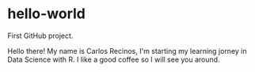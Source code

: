 # hello-world
First GitHub project.

Hello there!
My name is Carlos Recinos, I'm starting my learning jorney in Data Science with R.  I like a good coffee so I will see you around.
